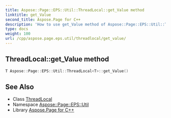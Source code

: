```yaml
---
title: Aspose::Page::EPS::Util::ThreadLocal::get_Value method
linktitle: get_Value
second_title: Aspose.Page for C++
description: 'How to use get_Value method of Aspose::Page::EPS::Util::ThreadLocal class in C++.'
type: docs
weight: 100
url: /cpp/aspose.page.eps.util/threadlocal/get_value/
---
```

## ThreadLocal::get_Value method




```cpp
T Aspose::Page::EPS::Util::ThreadLocal<T>::get_Value()
```

## See Also

* Class [ThreadLocal](../)
* Namespace [Aspose::Page::EPS::Util](../../)
* Library [Aspose.Page for C++](../../../)
